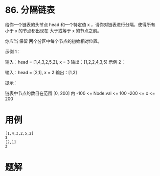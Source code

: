 # 86. 分隔链表
给你一个链表的头节点 head 和一个特定值 x ，请你对链表进行分隔，使得所有 小于 x 的节点都出现在 大于或等于 x 的节点之前。

你应当 保留 两个分区中每个节点的初始相对位置。

 

示例 1：


输入：head = [1,4,3,2,5,2], x = 3
输出：[1,2,2,4,3,5]
示例 2：

输入：head = [2,1], x = 2
输出：[1,2]
 

提示：

链表中节点的数目在范围 [0, 200] 内
-100 <= Node.val <= 100
-200 <= x <= 200

# 用例
```
[1,4,3,2,5,2]
3
[2,1]
2
```

# 题解
